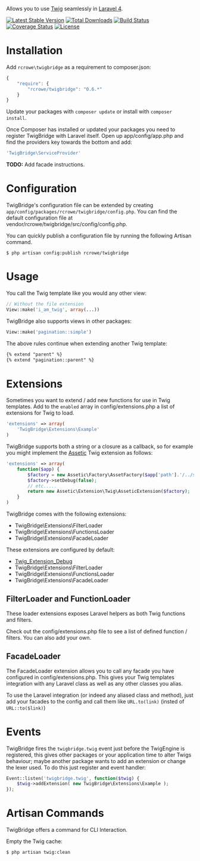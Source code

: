 Allows you to use [Twig](http://twig.sensiolabs.org/) seamlessly in [Laravel 4](http://laravel.com/).

[![Latest Stable Version](https://poser.pugx.org/rcrowe/twigbridge/v/stable.png)](https://packagist.org/packages/rcrowe/twigbridge)
[![Total Downloads](https://poser.pugx.org/rcrowe/twigbridge/downloads.png)](https://packagist.org/packages/rcrowe/twigbridge)
[![Build Status](https://travis-ci.org/rcrowe/TwigBridge.png?branch=master)](https://travis-ci.org/rcrowe/TwigBridge)
[![Coverage Status](https://coveralls.io/repos/rcrowe/TwigBridge/badge.png?branch=0.6)](https://coveralls.io/r/rcrowe/TwigBridge?branch=0.6)
[![License](https://poser.pugx.org/rcrowe/twigbridge/license.png)](https://packagist.org/packages/rcrowe/twigbridge)

Installation
============

Add `rcrowe\twigbridge` as a requirement to composer.json:

```javascript
{
    "require": {
        "rcrowe/twigbridge": "0.6.*"
    }
}
```

Update your packages with `composer update` or install with `composer install`.

Once Composer has installed or updated your packages you need to register TwigBridge with Laravel itself. Open up app/config/app.php and find the providers key towards the bottom and add:

```php
'TwigBridge\ServiceProvider'
```

**TODO:** Add facade instructions.

Configuration
=============

TwigBridge's configuration file can be extended by creating `app/config/packages/rcrowe/twigbridge/config.php`. You can find the default configuration file at vendor/rcrowe/twigbridge/src/config/config.php.

You can quickly publish a configuration file by running the following Artisan command.

```
$ php artisan config:publish rcrowe/twigbridge
```

Usage
=====

You call the Twig template like you would any other view:

```php
// Without the file extension
View::make('i_am_twig', array(...))
```

TwigBridge also supports views in other packages:

```php
View::make('pagination::simple')
```

The above rules continue when extending another Twig template:

```html
{% extend "parent" %}
{% extend "pagination::parent" %}
```

Extensions
==========

Sometimes you want to extend / add new functions for use in Twig templates. Add to the `enabled` array in config/extensions.php a list of extensions for Twig to load.

```php
'extensions' => array(
    'TwigBridge\Extensions\Example'
)
```

TwigBridge supports both a string or a closure as a callback, so for example you might implement the [Assetic](https://github.com/kriswallsmith/assetic) Twig extension as follows:

```php
'extensions' => array(
    function($app) {
        $factory = new Assetic\Factory\AssetFactory($app['path'].'/../some/path/');
        $factory->setDebug(false);
        // etc.....
        return new Assetic\Extension\Twig\AsseticExtension($factory);
    }
)
```

TwigBridge comes with the following extensions:

- TwigBridge\Extensions\FilterLoader
- TwigBridge\Extensions\FunctionsLoader
- TwigBridge\Extensions\FacadeLoader

These extensions are configured by default:

- [Twig_Extension_Debug](http://twig.sensiolabs.org/doc/extensions/debug.html)
- TwigBridge\Extensions\FilterLoader
- TwigBridge\Extensions\FunctionsLoader
- TwigBridge\Extensions\FacadeLoader


FilterLoader and FunctionLoader
-----------

These loader extensions exposes Laravel helpers as both Twig functions and filters.

Check out the config/extensions.php file to see a list of defined function / filters. You can also add your own.

FacadeLoader
-----------

The FacadeLoader extension allows you to call any facade you have configured in config/extensions.php. This gives your Twig templates integration with any Laravel class as well as any other classes you alias.

To use the Laravel integration (or indeed any aliased class and method), just add your facades to the config and call them like `URL.to(link)` (insted of `URL::to($link)`)

Events
======

TwigBridge fires the `twigbridge.twig` event just before the TwigEngine is registered, this gives other packages or your application time to alter Twigs behaviour; maybe another package wants to add an extension or change the lexer used. To do this just register and event handler:

```php
Event::listen('twigbridge.twig', function($twig) {
    $twig->addExtension( new TwigBridge\Extensions\Example );
});
```

Artisan Commands
================

TwigBridge offers a command for CLI Interaction.

Empty the Twig cache:
```
$ php artisan twig:clean
```

